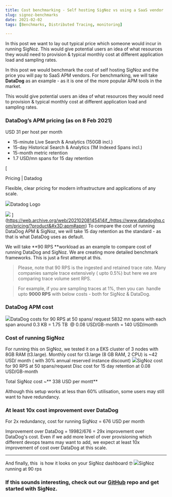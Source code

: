 ```yaml
---
title: Cost benchmarking - Self hosting SigNoz vs using a SaaS vendor
slug: signoz-benchmarks
date: 2021-02-02
tags: [Benchmarks, Distributed Tracing, monitoring]

---
```

In this post we want to lay out typical price which someone would incur in running SigNoz. This would give potential users an idea of what resources they would need to provision & typical monthly cost at different application load and sampling rates.
<!--truncate-->

In this post we would benchmark the cost of self hosting SigNoz and the price you will pay to SaaS APM vendors. For benchmarking, we will take **DataDog** as an example - as it is one of the more popular APM tools in the market.

 This would give potential users an idea of what resources they would need to provision & typical monthly cost at different application load and sampling rates.

### DataDog’s APM pricing (as on 8 Feb 2021)

USD 31 per host per month

- 15-minute Live Search & Analytics (150GB incl.)
- 15-day Historical Search & Analytics (1M Indexed Spans incl.)
- 15-month metric retention
- 1.7 USD/mn spans for 15 day retention

[

Pricing | Datadog

Flexible, clear pricing for modern infrastructure and applications of any scale.

![](https://web.archive.org/web/20210208145414im_/https://imgix.datadoghq.com/img/favicons/apple-touch-icon.png)Datadog Logo

![](https://web.archive.org/web/20210208145414im_/https://imgix.datadoghq.com/img/navbar/menu/features.svg)
](https://web.archive.org/web/20210208145414if_/https://www.datadoghq.com/pricing/?product&#x3D;apm#apm)
To compare the cost of running DataDog APM & SigNoz, we will take 15 day retention as the standard - as that is what DataDog uses as default.

We will take **90 RPS **workload as an example to compare cost of running DataDog and SigNoz. We are creating more detailed benchmark frameworks. This is just a first attempt at this.

> Please, note that 90 RPS is the ingested and retained trace rate. Many companies sample trace extensively ( upto 0.5%) but here we are comparing trace volume sent RPS. 

> For example, if you are sampling traces at 1%, then you can  handle upto **9000 RPS** with below costs - both for SigNoz & DataDog.

### DataDog APM cost
![](/img/blog/2021/02/datadog-cost-90rps.jpg)DataDog costs for 90 RPS at 50 spans/ request
5832 mn spans with each span around 0.3 KB = 1.75 TB  @ 0.08 USD/GB-month = 140 USD/month

### Cost of running SigNoz

For running this on SigNoz, we tested it on a EKS cluster of 3 nodes with 8GB RAM (t3.large). Monthly cost for t3.large (8 GB RAM, 2 CPU) is ~42 USD/ month ( with 30% annual reserved instance discount)
![](/img/blog/2021/02/signoz-cost-90rps-1.jpg)SigNoz cost for 90 RPS at 50 spans/request
Disc cost for 15 day retention at 0.08 USD/GB-month 

Total SigNoz cost ~** 338 USD per montt**

Although this setup works at less than 60% utilisation, some users may still want to have redundancy.

### At least 10x cost improvement over DataDog 

For 2x redundancy, cost for running SigNoz = 676 USD per month

Improvement over DataDog = 19982/676 = 29x improvement over DataDog's cost. Even if we add more level of over provisioning which different devops teams may want to add, we expect at least 10x improvement of cost over DataDog at this scale.

---

And finally, this  is how it looks on your SigNoz dashboard 🤓
![](/img/blog/2021/02/signoz-dashboard-90rps.jpeg)SigNoz running at 90 rps
### If this sounds interesting, check out our [GitHub](https://github.com/SigNoz/signoz) repo and get started with SigNoz.

